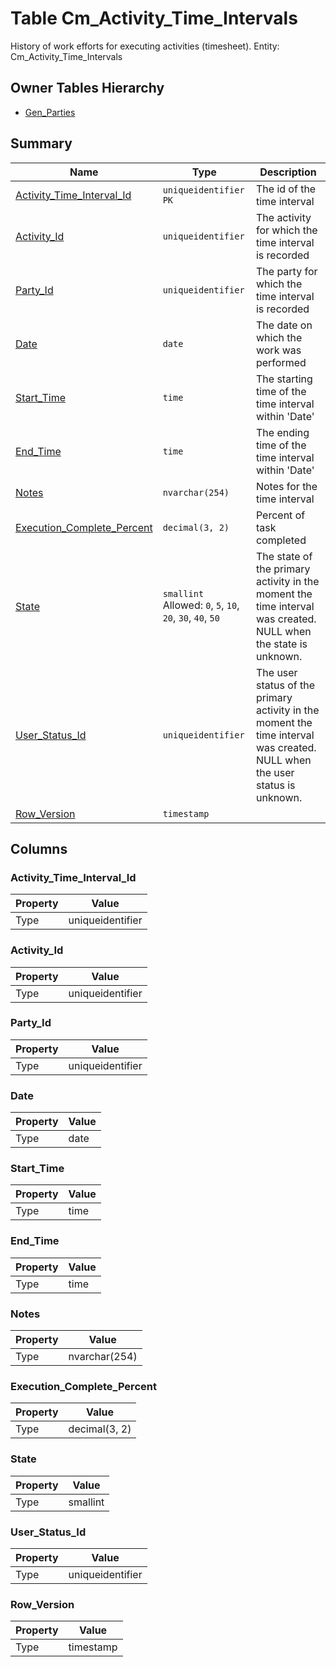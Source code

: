 # Table Cm_Activity_Time_Intervals

History of work efforts for executing activities (timesheet). Entity: Cm_Activity_Time_Intervals

## Owner Tables Hierarchy

* [Gen_Parties](Gen_Parties.md)

## Summary

| Name | Type | Description |
| - | - | --- |
|[Activity_Time_Interval_Id](#activity_time_interval_id)|`uniqueidentifier` `PK`|The id of the time interval|
|[Activity_Id](#activity_id)|`uniqueidentifier` |The activity for which the time interval is recorded|
|[Party_Id](#party_id)|`uniqueidentifier` |The party for which the time interval is recorded|
|[Date](#date)|`date` |The date on which the work was performed|
|[Start_Time](#start_time)|`time` |The starting time of the time interval within 'Date'|
|[End_Time](#end_time)|`time` |The ending time of the time interval within 'Date'|
|[Notes](#notes)|`nvarchar(254)` |Notes for the time interval|
|[Execution_Complete_Percent](#execution_complete_percent)|`decimal(3, 2)` |Percent of task completed|
|[State](#state)|`smallint` Allowed: `0`, `5`, `10`, `20`, `30`, `40`, `50`|The state of the primary activity in the moment the time interval was created. NULL when the state is unknown.|
|[User_Status_Id](#user_status_id)|`uniqueidentifier` |The user status of the primary activity in the moment the time interval was created. NULL when the user status is unknown.|
|[Row_Version](#row_version)|`timestamp` ||

## Columns

### Activity_Time_Interval_Id

| Property | Value |
| - | - |
|Type|uniqueidentifier|

### Activity_Id

| Property | Value |
| - | - |
|Type|uniqueidentifier|

### Party_Id

| Property | Value |
| - | - |
|Type|uniqueidentifier|

### Date

| Property | Value |
| - | - |
|Type|date|

### Start_Time

| Property | Value |
| - | - |
|Type|time|

### End_Time

| Property | Value |
| - | - |
|Type|time|

### Notes

| Property | Value |
| - | - |
|Type|nvarchar(254)|

### Execution_Complete_Percent

| Property | Value |
| - | - |
|Type|decimal(3, 2)|

### State

| Property | Value |
| - | - |
|Type|smallint|

### User_Status_Id

| Property | Value |
| - | - |
|Type|uniqueidentifier|

### Row_Version

| Property | Value |
| - | - |
|Type|timestamp|


